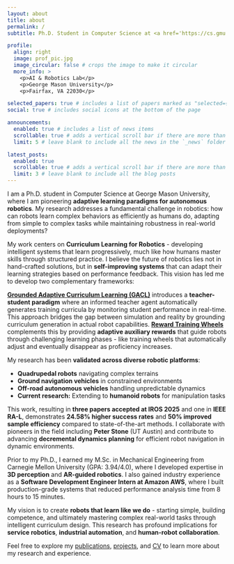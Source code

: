 ```yaml
---
layout: about
title: about
permalink: /
subtitle: Ph.D. Student in Computer Science at <a href='https://cs.gmu.edu/'>George Mason University</a>

profile:
  align: right
  image: prof_pic.jpg
  image_circular: false # crops the image to make it circular
  more_info: >
    <p>AI & Robotics Lab</p>
    <p>George Mason University</p>
    <p>Fairfax, VA 22030</p>

selected_papers: true # includes a list of papers marked as "selected={true}"
social: true # includes social icons at the bottom of the page

announcements:
  enabled: true # includes a list of news items
  scrollable: true # adds a vertical scroll bar if there are more than 3 news items
  limit: 5 # leave blank to include all the news in the `_news` folder

latest_posts:
  enabled: true
  scrollable: true # adds a vertical scroll bar if there are more than 3 new posts items
  limit: 3 # leave blank to include all the blog posts
---
```


I am a Ph.D. student in Computer Science at George Mason University, where I am pioneering **adaptive learning paradigms for autonomous robotics**. My research addresses a fundamental challenge in robotics: how can robots learn complex behaviors as efficiently as humans do, adapting from simple to complex tasks while maintaining robustness in real-world deployments?

My work centers on **Curriculum Learning for Robotics** - developing intelligent systems that learn progressively, much like how humans master skills through structured practice. I believe the future of robotics lies not in hand-crafted solutions, but in **self-improving systems** that can adapt their learning strategies based on performance feedback. This vision has led me to develop two complementary frameworks:

**[Grounded Adaptive Curriculum Learning (GACL)](https://arxiv.org/pdf/2508.02988)** introduces a **teacher-student paradigm** where an informed teacher agent automatically generates training curricula by monitoring student performance in real-time. This approach bridges the gap between simulation and reality by grounding curriculum generation in actual robot capabilities. **[Reward Training Wheels](https://arxiv.org/pdf/2503.15724)** complements this by providing **adaptive auxiliary rewards** that guide robots through challenging learning phases - like training wheels that automatically adjust and eventually disappear as proficiency increases.

My research has been **validated across diverse robotic platforms**:
- **Quadrupedal robots** navigating complex terrains
- **Ground navigation vehicles** in constrained environments  
- **Off-road autonomous vehicles** handling unpredictable dynamics
- **Current research:** Extending to **humanoid robots** for manipulation tasks

This work, resulting in **three papers accepted at IROS 2025** and one in **IEEE RA-L**, demonstrates **24.58% higher success rates** and **50% improved sample efficiency** compared to state-of-the-art methods. I collaborate with pioneers in the field including **Peter Stone** (UT Austin) and contribute to advancing **decremental dynamics planning** for efficient robot navigation in dynamic environments.

Prior to my Ph.D., I earned my M.Sc. in Mechanical Engineering from Carnegie Mellon University (GPA: 3.94/4.0), where I developed expertise in **3D perception** and **AR-guided robotics**. I also gained industry experience as a **Software Development Engineer Intern at Amazon AWS**, where I built production-grade systems that reduced performance analysis time from 8 hours to 15 minutes.

My vision is to create **robots that learn like we do** - starting simple, building competence, and ultimately mastering complex real-world tasks through intelligent curriculum design. This research has profound implications for **service robotics**, **industrial automation**, and **human-robot collaboration**.

Feel free to explore my [publications](/linjiwang/publications/), [projects](/linjiwang/projects/), and [CV](/linjiwang/cv/) to learn more about my research and experience.
